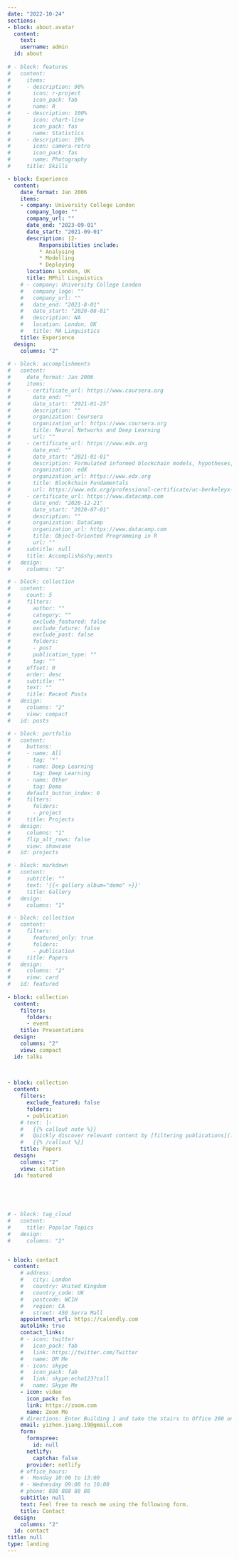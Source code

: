 ```yaml
---
date: "2022-10-24"
sections:
- block: about.avatar
  content:
    text: 
    username: admin
  id: about
  
# - block: features
#   content:
#     items:
#     - description: 90%
#       icon: r-project
#       icon_pack: fab
#       name: R
#     - description: 100%
#       icon: chart-line
#       icon_pack: fas
#       name: Statistics
#     - description: 10%
#       icon: camera-retro
#       icon_pack: fas
#       name: Photography
#     title: Skills

- block: Experience
  content:
    date_format: Jan 2006
    items:
    - company: University College London 
      company_logo: ""
      company_url: ""
      date_end: "2023-09-01"
      date_start: "2021-09-01"
      description: |2-
          Responsibilities include:
          * Analysing
          * Modelling
          * Deploying
      location: London, UK
      title: MPhil Linguistics
    # - company: University College London
    #   company_logo: ""
    #   company_url: ""
    #   date_end: "2021-8-01"
    #   date_start: "2020-08-01"
    #   description: NA
    #   location: London, UK
    #   title: MA Linguistics
    title: Experience
  design:
    columns: "2"
    
# - block: accomplishments
#   content:
#     date_format: Jan 2006
#     items:
#     - certificate_url: https://www.coursera.org
#       date_end: ""
#       date_start: "2021-01-25"
#       description: ""
#       organization: Coursera
#       organization_url: https://www.coursera.org
#       title: Neural Networks and Deep Learning
#       url: ""
#     - certificate_url: https://www.edx.org
#       date_end: ""
#       date_start: "2021-01-01"
#       description: Formulated informed blockchain models, hypotheses, and use cases.
#       organization: edX
#       organization_url: https://www.edx.org
#       title: Blockchain Fundamentals
#       url: https://www.edx.org/professional-certificate/uc-berkeleyx-blockchain-fundamentals
#     - certificate_url: https://www.datacamp.com
#       date_end: "2020-12-21"
#       date_start: "2020-07-01"
#       description: ""
#       organization: DataCamp
#       organization_url: https://www.datacamp.com
#       title: Object-Oriented Programming in R
#       url: ""
#     subtitle: null
#     title: Accomplish&shy;ments
#   design:
#     columns: "2"

# - block: collection
#   content:
#     count: 5
#     filters:
#       author: ""
#       category: ""
#       exclude_featured: false
#       exclude_future: false
#       exclude_past: false
#       folders:
#       - post
#       publication_type: ""
#       tag: ""
#     offset: 0
#     order: desc
#     subtitle: ""
#     text: ""
#     title: Recent Posts
#   design:
#     columns: "2"
#     view: compact
#   id: posts

# - block: portfolio
#   content:
#     buttons:
#     - name: All
#       tag: '*'
#     - name: Deep Learning
#       tag: Deep Learning
#     - name: Other
#       tag: Demo
#     default_button_index: 0
#     filters:
#       folders:
#       - project
#     title: Projects
#   design:
#     columns: "1"
#     flip_alt_rows: false
#     view: showcase
#   id: projects

# - block: markdown
#   content:
#     subtitle: ""
#     text: '{{< gallery album="demo" >}}'
#     title: Gallery
#   design:
#     columns: "1"

# - block: collection
#   content:
#     filters:
#       featured_only: true
#       folders:
#       - publication
#     title: Papers
#   design:
#     columns: "2"
#     view: card
#   id: featured
  
- block: collection
  content:
    filters:
      folders:
      - event
    title: Presentations
  design:
    columns: "2"
    view: compact
  id: talks  

  
  
- block: collection
  content:
    filters:
      exclude_featured: false
      folders:
      - publication
    # text: |-
    #   {{% callout note %}}
    #   Quickly discover relevant content by [filtering publications](./publication/).
    #   {{% /callout %}}
    title: Papers
  design:
    columns: "2"
    view: citation
  id: featured

    

  
  
# - block: tag_cloud
#   content:
#     title: Popular Topics
#   design:
#     columns: "2"


- block: contact
  content:
    # address:
    #   city: London
    #   country: United Kingdom
    #   country_code: UK
    #   postcode: WC1H
    #   region: CA
    #   street: 450 Serra Mall
    appointment_url: https://calendly.com
    autolink: true
    contact_links:
    # - icon: twitter
    #   icon_pack: fab
    #   link: https://twitter.com/Twitter
    #   name: DM Me
    # - icon: skype
    #   icon_pack: fab
    #   link: skype:echo123?call
    #   name: Skype Me
    - icon: video
      icon_pack: fas
      link: https://zoom.com
      name: Zoom Me
    # directions: Enter Building 1 and take the stairs to Office 200 on Floor 2
    email: yizhen.jiang.19@gmail.com
    form:
      formspree:
        id: null
      netlify:
        captcha: false
      provider: netlify
    # office_hours:
    # - Monday 10:00 to 13:00
    # - Wednesday 09:00 to 10:00
    # phone: 888 888 88 88
    subtitle: null
    text: Feel free to reach me using the following form. 
    title: Contact
  design:
    columns: "2"
  id: contact
title: null
type: landing
---
```

